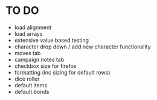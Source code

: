 # TO DO
- load alignment
- load arrays
- extensive value based testing
- character drop down / add new character functionality
- moves tab
- campaign notes tab
- checkbox size for firefox
- formatting (inc sizing for default rows)
- dice roller
- default items
- default bonds
